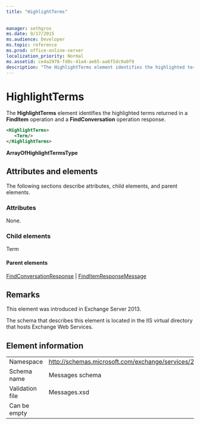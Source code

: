 ```yaml
---
title: "HighlightTerms"
 
 
manager: sethgros
ms.date: 9/17/2015
ms.audience: Developer
ms.topic: reference
ms.prod: office-online-server
localization_priority: Normal
ms.assetid: ce4a2978-fd0c-41a4-ae65-aa6f5dc9a0f9
description: "The HighlightTerms element identifies the highlighted terms returned in a FindItem operation and a FindConversation operation response."
---
```


# HighlightTerms

The **HighlightTerms** element identifies the highlighted terms returned in a **FindItem** operation and a **FindConversation** operation response. 
  
```XML
<HighlightTerms>
   <Term/>
</HighlightTerms>
```

 **ArrayOfHighlightTermsType**
## Attributes and elements

The following sections describe attributes, child elements, and parent elements.
  
### Attributes

None.
  
### Child elements

Term
  
#### Parent elements

[FindConversationResponse](findconversationresponse.md) | [FindItemResponseMessage](finditemresponsemessage.md)
  
## Remarks

This element was introduced in Exchange Server 2013.
  
The schema that describes this element is located in the IIS virtual directory that hosts Exchange Web Services.
  
## Element information

|||
|:-----|:-----|
|Namespace  <br/> |http://schemas.microsoft.com/exchange/services/2006/messages  <br/> |
|Schema name  <br/> |Messages schema  <br/> |
|Validation file  <br/> |Messages.xsd  <br/> |
|Can be empty  <br/> ||
   

